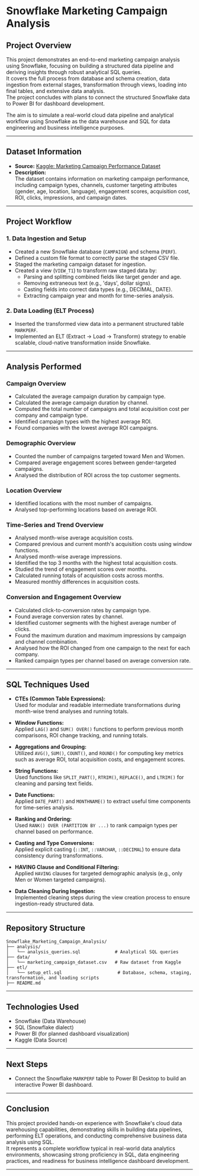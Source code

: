 # Snowflake Marketing Campaign Analysis

## Project Overview

This project demonstrates an end-to-end marketing campaign analysis using Snowflake, focusing on building a structured data pipeline and deriving insights through robust analytical SQL queries.  
It covers the full process from database and schema creation, data ingestion from external stages, transformation through views, loading into final tables, and extensive data analysis.  
The project concludes with plans to connect the structured Snowflake data to Power BI for dashboard development.

The aim is to simulate a real-world cloud data pipeline and analytical workflow using Snowflake as the data warehouse and SQL for data engineering and business intelligence purposes.

---

## Dataset Information

- **Source:** [Kaggle: Marketing Campaign Performance Dataset](https://www.kaggle.com/datasets/manishabhatt22/marketing-campaign-performance-dataset)
- **Description:**  
  The dataset contains information on marketing campaign performance, including campaign types, channels, customer targeting attributes (gender, age, location, language), engagement scores, acquisition cost, ROI, clicks, impressions, and campaign dates.

---

## Project Workflow

### 1. Data Ingestion and Setup
- Created a new Snowflake database (`CAMPAIGN`) and schema (`PERF`).
- Defined a custom file format to correctly parse the staged CSV file.
- Staged the marketing campaign dataset for ingestion.
- Created a view (`VIEW_T1`) to transform raw staged data by:
  - Parsing and splitting combined fields like target gender and age.
  - Removing extraneous text (e.g., 'days', dollar signs).
  - Casting fields into correct data types (e.g., DECIMAL, DATE).
  - Extracting campaign year and month for time-series analysis.

### 2. Data Loading (ELT Process)
- Inserted the transformed view data into a permanent structured table `MARKPERF`.
- Implemented an ELT (Extract → Load → Transform) strategy to enable scalable, cloud-native transformation inside Snowflake.

---

## Analysis Performed

### Campaign Overview
- Calculated the average campaign duration by campaign type.
- Calculated the average campaign duration by channel.
- Computed the total number of campaigns and total acquisition cost per company and campaign type.
- Identified campaign types with the highest average ROI.
- Found companies with the lowest average ROI campaigns.

### Demographic Overview
- Counted the number of campaigns targeted toward Men and Women.
- Compared average engagement scores between gender-targeted campaigns.
- Analysed the distribution of ROI across the top customer segments.

### Location Overview
- Identified locations with the most number of campaigns.
- Analysed top-performing locations based on average ROI.

### Time-Series and Trend Overview
- Analysed month-wise average acquisition costs.
- Compared previous and current month's acquisition costs using window functions.
- Analysed month-wise average impressions.
- Identified the top 3 months with the highest total acquisition costs.
- Studied the trend of engagement scores over months.
- Calculated running totals of acquisition costs across months.
- Measured monthly differences in acquisition costs.

### Conversion and Engagement Overview
- Calculated click-to-conversion rates by campaign type.
- Found average conversion rates by channel.
- Identified customer segments with the highest average number of clicks.
- Found the maximum duration and maximum impressions by campaign and channel combination.
- Analysed how the ROI changed from one campaign to the next for each company.
- Ranked campaign types per channel based on average conversion rate.

---

## SQL Techniques Used

- **CTEs (Common Table Expressions):**  
  Used for modular and readable intermediate transformations during month-wise trend analyses and running totals.
  
- **Window Functions:**  
  Applied `LAG()` and `SUM() OVER()` functions to perform previous month comparisons, ROI change tracking, and running totals.

- **Aggregations and Grouping:**  
  Utilized `AVG()`, `SUM()`, `COUNT()`, and `ROUND()` for computing key metrics such as average ROI, total acquisition costs, and engagement scores.

- **String Functions:**  
  Used functions like `SPLIT_PART()`, `RTRIM()`, `REPLACE()`, and `LTRIM()` for cleaning and parsing text fields.

- **Date Functions:**  
  Applied `DATE_PART()` and `MONTHNAME()` to extract useful time components for time-series analysis.

- **Ranking and Ordering:**  
  Used `RANK() OVER (PARTITION BY ...)` to rank campaign types per channel based on performance.

- **Casting and Type Conversions:**  
  Applied explicit casting (`::INT`, `::VARCHAR`, `::DECIMAL`) to ensure data consistency during transformations.

- **HAVING Clause and Conditional Filtering:**  
  Applied `HAVING` clauses for targeted demographic analysis (e.g., only Men or Women targeted campaigns).

- **Data Cleaning During Ingestion:**  
  Implemented cleaning steps during the view creation process to ensure ingestion-ready structured data.

---

## Repository Structure

```
Snowflake_Marketing_Campaign_Analysis/
├── analysis/
│   └── analysis_queries.sql             # Analytical SQL queries
├── data/
│   └── marketing_campaign_dataset.csv   # Raw dataset from Kaggle
├── etl/
│   └── setup_etl.sql                     # Database, schema, staging, transformation, and loading scripts
├── README.md
```

---

## Technologies Used

- Snowflake (Data Warehouse)
- SQL (Snowflake dialect)
- Power BI (for planned dashboard visualization)
- Kaggle (Data Source)

---

## Next Steps

- Connect the Snowflake `MARKPERF` table to Power BI Desktop to build an interactive Power BI dashboard.
---

## Conclusion

This project provided hands-on experience with Snowflake's cloud data warehousing capabilities, demonstrating skills in building data pipelines, performing ELT operations, and conducting comprehensive business data analysis using SQL.  
It represents a complete workflow typical in real-world data analytics environments, showcasing strong proficiency in SQL, data engineering practices, and readiness for business intelligence dashboard development.

---
